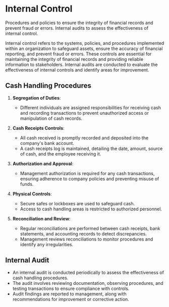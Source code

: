 # Internal Control

Procedures and policies to ensure the integrity of financial records and prevent fraud or errors. Internal audits to assess the effectiveness of internal control.

Internal control refers to the systems, policies, and procedures implemented within an organization to safeguard assets, ensure the accuracy of financial reporting, and prevent fraud or errors. These controls are essential for maintaining the integrity of financial records and providing reliable information to stakeholders. Internal audits are conducted to evaluate the effectiveness of internal controls and identify areas for improvement.

## Cash Handling Procedures

1. **Segregation of Duties**:
   - Different individuals are assigned responsibilities for receiving cash and recording transactions to prevent unauthorized access or manipulation of cash records.

2. **Cash Receipts Controls**:
   - All cash received is promptly recorded and deposited into the company's bank account.
   - A cash receipts log is maintained, detailing the date, amount, source of cash, and the employee receiving it.

3. **Authorization and Approval**:
   - Management authorization is required for any cash transactions, ensuring adherence to company policies and preventing misuse of funds.

4. **Physical Controls**:
   - Secure safes or lockboxes are used to safeguard cash.
   - Access to cash handling areas is restricted to authorized personnel.

5. **Reconciliation and Review**:
   - Regular reconciliations are performed between cash receipts, bank statements, and accounting records to detect discrepancies.
   - Management reviews reconciliations to monitor procedures and identify any irregularities.

## Internal Audit

- An internal audit is conducted periodically to assess the effectiveness of cash handling procedures.
- The audit involves reviewing documentation, observing procedures, and testing transactions to ensure compliance with controls.
- Audit findings are reported to management, along with recommendations for improvement or corrective action.
